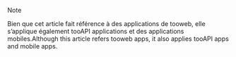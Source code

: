 > [!NOTE]
> <span data-ttu-id="d8c67-101">Bien que cet article fait référence à des applications de tooweb, elle s’applique également tooAPI applications et des applications mobiles.</span><span class="sxs-lookup"><span data-stu-id="d8c67-101">Although this article refers tooweb apps, it also applies tooAPI apps and mobile apps.</span></span>
> 
> 

